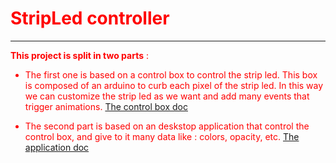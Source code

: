
# StripLed controller
<hr>

__This project is split in two parts__ : 

* The first one is based on a control box to control the strip led. This box is composed of an arduino to curb each pixel of the strip led. 
In this way we can customize the strip led as we want and add many events that trigger animations. [The control box doc](/control_box) 

* The second part is based on an deskstop application that control the control box, and give to it many data like : colors, opacity, etc. [The application doc](/electron-serialport)


<style>
    body{
        color:red;
    }
</style>